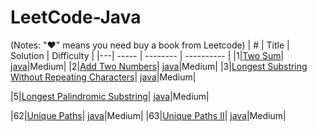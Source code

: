 # LeetCode-Java
(Notes: "&hearts;" means you need buy a book from Leetcode)
| # | Title | Solution | Difficulty |
|---| ----- | -------- | ---------- |
|1|[Two Sum](https://oj.leetcode.com/problems/two-sum/)| [java](./LeetCode/java/Array/Solution1.java)|Medium|
|2|[Add Two Numbers](https://oj.leetcode.com/problems/add-two-numbers/)| [java](./LeetCode/java/LinkedList/Solution2.java)|Medium|
|3|[Longest Substring Without Repeating Characters](https://oj.leetcode.com/problems/longest-substring-without-repeating-characters/)| [java](./LeetCode/java/String/Solution3.java)|Medium|

|5|[Longest Palindromic Substring](https://oj.leetcode.com/problems/longest-palindromic-substring/)| [java](./LeetCode/java/String/Solution5.java)|Medium|

|62|[Unique Paths](https://oj.leetcode.com/problems/unique-paths/)| [java](./LeetCode/java/DynimicProgramming/Solution62.java)|Medium|
|63|[Unique Paths II](https://oj.leetcode.com/problems/unique-paths-ii/)| [java](./LeetCode/java/DynimicProgramming/Solution62.java)|Medium|

